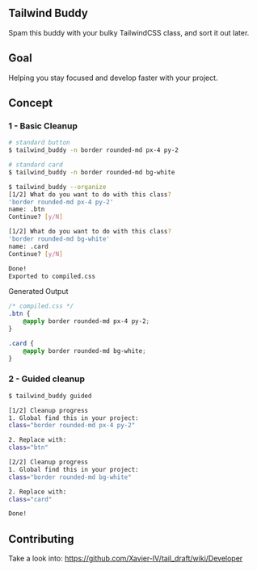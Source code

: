 ## Tailwind Buddy

Spam this buddy with your bulky TailwindCSS class, and sort it out later.

## Goal

Helping you stay focused and develop faster with your project.

## Concept

### 1 - Basic Cleanup
```bash
# standard button
$ tailwind_buddy -n border rounded-md px-4 py-2

# standard card
$ tailwind_buddy -n border rounded-md bg-white

$ tailwind_buddy --organize
[1/2] What do you want to do with this class?
'border rounded-md px-4 py-2'
name: .btn
Continue? [y/N]

[1/2] What do you want to do with this class?
'border rounded-md bg-white'
name: .card
Continue? [y/N]

Done!
Exported to compiled.css
```

Generated Output

```css
/* compiled.css */
.btn {
    @apply border rounded-md px-4 py-2;
}

.card {
    @apply border rounded-md bg-white;
}
```

### 2 - Guided cleanup

```bash
$ tailwind_buddy guided

[1/2] Cleanup progress
1. Global find this in your project:
class="border rounded-md px-4 py-2"

2. Replace with:
class="btn"

[2/2] Cleanup progress
1. Global find this in your project:
class="border rounded-md bg-white"

2. Replace with:
class="card"

Done!
```

## Contributing

Take a look into:
https://github.com/Xavier-IV/tail_draft/wiki/Developer